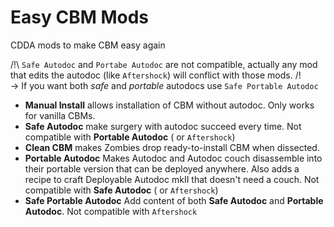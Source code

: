 # Easy CBM Mods
CDDA mods to make CBM easy again

/!\ `Safe Autodoc` and `Portabe Autodoc` are not compatible, actually any mod that edits the autodoc (like `Aftershock`) will conflict with those mods. /!\
-> If you want both *safe* and *portable* autodocs use `Safe Portable Autodoc`

- **Manual Install** allows installation of CBM without autodoc.  Only works for vanilla CBMs.
- **Safe Autodoc** make surgery with autodoc succeed every time.  Not compatible with **Portable Autodoc** ( or `Aftershock`)
- **Clean CBM** makes Zombies drop ready-to-install CBM when dissected.
- **Portable Autodoc** Makes Autodoc and Autodoc couch disassemble into their portable version that can be deployed anywhere. Also adds a recipe to craft Deployable Autodoc mkII that doesn't need a couch.    Not compatible with **Safe Autodoc** ( or `Aftershock`)
- **Safe Portable Autodoc** Add content of both **Safe Autodoc** and **Portable Autodoc**.  Not compatible with `Aftershock`